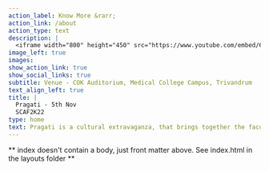 ```yaml
---
action_label: Know More &rarr;
action_link: /about
action_type: text
description: |
  <iframe width="800" height="450" src="https://www.youtube.com/embed/6i6aB6uvHu4?autoplay=0&loop=0&playlist=6i6aB6uvHu4" title="YouTube video player" frameborder="0" allow="accelerometer; autoplay; clipboard-write; encrypted-media; gyroscope; picture-in-picture" allowfullscreen></iframe>
image_left: true
images:
show_action_link: true
show_social_links: true
subtitle: Venue - COK Auditorium, Medical College Campus, Trivandrum
text_align_left: true
title: | 
  Pragati - 5th Nov
  SCAF2K22
type: home
text: Pragati is a cultural extravaganza, that brings together the faculty, staff and students of SCTIMST, Trivandrum. True to its name, Pragati is much more than just a display of arts and talent. It stands for the prosperity and growth of the Sree Chitra as a community!
---
```


** index doesn't contain a body, just front matter above.
See index.html in the layouts folder **
